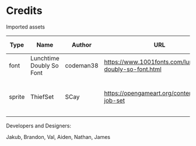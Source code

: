 # Credits

Imported assets

| Type | Name | Author | URL | In-Game Usage |
| --- | --- | --- | --- | --- |
| font | Lunchtime Doubly So Font | codeman38 | https://www.1001fonts.com/lunchtime-doubly-so-font.html | UI font |
| sprite | ThiefSet | SCay | https://opengameart.org/content/thief-job-set | image of boots for movement tile in tile set |

Developers and Designers:

Jakub, Brandon, Val, Aiden, Nathan, James
